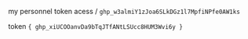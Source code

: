 my personnel token acess / ` 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 `

token ` { 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 } `
